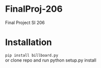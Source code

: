 # FinalProj-206
Final Project SI 206

# Installation
```pip install billboard.py```  
or clone repo and run python setup.py install
